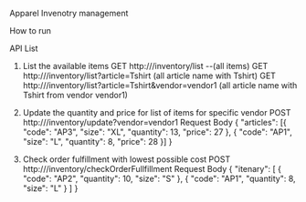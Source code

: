 Apparel Invenotry management

How to run


API List

1) List the available items
   GET http://<IP>/inventory/list --(all items)
   GET http://<IP>/inventory/list?article=Tshirt (all article name with Tshirt)
   GET http://<IP>/inventory/list?article=Tshirt&vendor=vendor1 (all article name with Tshirt from vendor vendor1)

2) Update the quantity and price for list of items for specific vendor
   POST http://<IP>/inventory/update?vendor=vendor1
   Request Body 
   {
        "articles": [{
        "code": "AP3",
        "size": "XL",
        "quantity": 13,
        "price": 27
        },
        {
        "code": "AP1",
        "size": "L",
        "quantity": 8,
        "price": 28
        }]
    }

3) Check order fulfillment with lowest possible cost
   POST http://<IP>/inventory/checkOrderFullfillment
    Request Body 
    {
        "itenary": [
            {
                "code": "AP2",
                "quantity": 10,
                "size": "S"
            },
            {
                "code": "AP1",
                "quantity": 8,
                "size": "L"
            }
        ]
    }